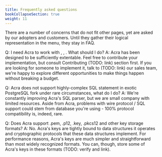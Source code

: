 ```yaml
---
title: Frequently asked questions
bookCollapseSection: true
weight: 11
---
```


There are a number of concerns that do not fit other pages, yet are asked by our adopters and customers. Until they gather their logical representation in the menu, they stay in FAQ.

Q: I need Acra to work with <Datastore X>, <Feature Y>, <Database Z>. What should I do? 
A: Acra has been designed to be sufficiently extentable. Feel free to contribute your implementation, but consult Contributing (TODO: link) section first. If you are looking for someone to implement it, talk to (TODO: link) our sales team, we're happy to explore different opportunities to make things happen without breaking a budget. 

Q: Acra does not support highly-complex SQL statement in exotic PostgreSQL fork under rare circumstances, what do I do? 
A: We're constantly improving Acra's SQL parser, but we are small company with limited resources. Aside from Acra, problems with wire protocol / SQL support could stem from database you're using - 100% protocol compatibility is, indeed, rare. 

Q: Does Acra support .pem, .p12, .key, .pkcs12 and other key storage formats? 
A: No. Acra's keys are tightly bound to data structures it operates and cryptographic protocols that these data structures implement. For performance reasons, Acra's keys are much simpler and straightforward than most widely recognized formats. You can, though, store some of Acra's keys in these formats (TODO: verify and link). 
  
  
